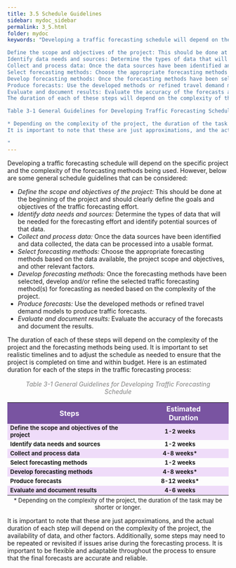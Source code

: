 ```yaml
---
title: 3.5 Schedule Guidelines
sidebar: mydoc_sidebar
permalink: 3_5.html
folder: mydoc
keywords: "Developing a traffic forecasting schedule will depend on the specific project and the complexity of the forecasting methods being used. However, below are some general schedule guidelines that can be considered:

Define the scope and objectives of the project: This should be done at the beginning of the project and should clearly define the goals and objectives of the traffic forecasting effort.
Identify data needs and sources: Determine the types of data that will be needed for the forecasting effort and identify potential sources of that data.
Collect and process data: Once the data sources have been identified and data collected, the data can be processed into a usable format.
Select forecasting methods: Choose the appropriate forecasting methods based on the data available, the project scope and objectives, and other relevant factors.
Develop forecasting methods: Once the forecasting methods have been selected, develop and/or refine the selected traffic forecasting method(s) for forecasting as needed based on the complexity of the project.
Produce forecasts: Use the developed methods or refined travel demand models to produce traffic forecasts.
Evaluate and document results: Evaluate the accuracy of the forecasts and document the results.
The duration of each of these steps will depend on the complexity of the project and the forecasting methods being used. It is important to set realistic timelines and to adjust the schedule as needed to ensure that the project is completed on time and within budget. Here is an estimated duration for each of the steps in the traffic forecasting process:

Table 3-1 General Guidelines for Developing Traffic Forecasting Schedule

* Depending on the complexity of the project, the duration of the task may be shorter or longer.
It is important to note that these are just approximations, and the actual duration of each step will depend on the complexity of the project, the availability of data, and other factors. Additionally, some steps may need to be repeated or revisited if issues arise during the forecasting process. It is important to be flexible and adaptable throughout the process to ensure that the final forecasts are accurate and reliable.

"
---
```


<style>
  div{text-align: justify;}
</style>

Developing a traffic forecasting schedule will depend on the specific project and the complexity of the forecasting methods being used. However, below are some general schedule guidelines that can be considered:

+ <i>Define the scope and objectives of the project:</i> This should be done at the beginning of the project and should clearly define the goals and objectives of the traffic forecasting effort.
+ <i>Identify data needs and sources:</i> Determine the types of data that will be needed for the forecasting effort and identify potential sources of that data.
+ <i>Collect and process data:</i> Once the data sources have been identified and data collected, the data can be processed into a usable format.
+ <i>Select forecasting methods:</i> Choose the appropriate forecasting methods based on the data available, the project scope and objectives, and other relevant factors.
+ <i>Develop forecasting methods:</i> Once the forecasting methods have been selected, develop and/or refine the selected traffic forecasting method(s) for forecasting as needed based on the complexity of the project.
+ <i>Produce forecasts:</i> Use the developed methods or refined travel demand models to produce traffic forecasts.
+ <i>Evaluate and document results:</i> Evaluate the accuracy of the forecasts and document the results.

The duration of each of these steps will depend on the complexity of the project and the forecasting methods being used. It is important to set realistic timelines and to adjust the schedule as needed to ensure that the project is completed on time and within budget. Here is an estimated duration for each of the steps in the traffic forecasting process:

<div style="text-align:center; color:grey; margin:1rem"><i>Table 3-1 General Guidelines for Developing Traffic Forecasting Schedule</i></div> 

<style>
table {
  /* border-collapse: collapse; */
  /* width: 100%; */
  /* display: table-cell;
  vertical-align: center; 
  text-align: center; */

}


th{
  text-align:center;
  background-color: #7954A1;
  color: white;
  vertical-align: center; 
  text-align: center;
  font-weight: bold;
  font-size: 16px;
}

td {
  text-align: left;
  vertical-align: middle;
  border-color: #96D4D4;
  font-size: 13px;
  vertical-align: center; 
  text-align: center;
  /* background-color:  white; */
  /* padding: 8px; */
  /* width: 25%;  */
}


tr:nth-child(even) {
  background-color:  #EFDCF9;
}


</style>

<table style="margin-left:auto;margin-right:auto;margin-bottom:0.2rem">
  <tr>
  <th>Steps</th>
  <th style="padding-left: 3rem; padding-right: 2rem">Estimated Duration</th>

  </tr>

   <tr>
  <td style="text-align:left"><b>Define the scope and objectives of the project</b></td>
  <td><b>1-2 weeks</b></td>

  </tr>
   <tr>
  <td style="text-align:left"><b>Identify data needs and sources</b></td>
  <td><b>1-2 weeks</b></td>
  </tr>

  <tr>
  <td style="text-align:left"><b>Collect and process data</b></td>
  <td><b>4-8 weeks*</b></td> 
  </tr>


  <tr>
  <td style="text-align:left"><b>Select forecasting methods</b></td>
  <td><b>1-2 weeks</b></td> 
  </tr>

  <tr>
  
  <td style="text-align:left"><b>Develop forecasting methods</b></td>
  <td><b>4-8 weeks*</b></td>
  
  </tr>

  <tr>
  <td style="text-align:left"><b>Produce forecasts</b></td>
  <td><b>8-12 weeks*</b></td> 
  </tr>

  <tr>
  
  <td style="text-align:left"><b>Evaluate and document results</b></td>
  <td><b>4-6 weeks</b></td>
  
  </tr>
</table>

<div style="font-size:13px; text-align:center; margin-bottom:0.8rem">* Depending on the complexity of the project, the duration of the task may be shorter or longer.</div>

It is important to note that these are just approximations, and the actual duration of each step will depend on the complexity of the project, the availability of data, and other factors. Additionally, some steps may need to be repeated or revisited if issues arise during the forecasting process. It is important to be flexible and adaptable throughout the process to ensure that the final forecasts are accurate and reliable.

